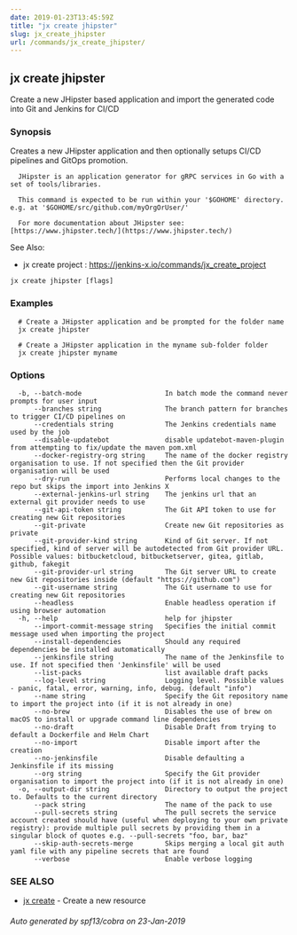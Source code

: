 ```yaml
---
date: 2019-01-23T13:45:59Z
title: "jx create jhipster"
slug: jx_create_jhipster
url: /commands/jx_create_jhipster/
---
```

## jx create jhipster

Create a new JHipster based application and import the generated code into Git and Jenkins for CI/CD

### Synopsis

Creates a new JHipster application and then optionally setups CI/CD pipelines and GitOps promotion.
  
      JHipster is an application generator for gRPC services in Go with a set of tools/libraries.
  
      This command is expected to be run within your '$GOHOME' directory. e.g. at '$GOHOME/src/github.com/myOrgOrUser/'
  
      For more documentation about JHipster see: [https://www.jhipster.tech/](https://www.jhipster.tech/)
  
See Also: 

  * jx create project : https://jenkins-x.io/commands/jx_create_project

```
jx create jhipster [flags]
```

### Examples

```
  # Create a JHipster application and be prompted for the folder name
  jx create jhipster
  
  # Create a JHipster application in the myname sub-folder folder
  jx create jhipster myname
```

### Options

```
  -b, --batch-mode                     In batch mode the command never prompts for user input
      --branches string                The branch pattern for branches to trigger CI/CD pipelines on
      --credentials string             The Jenkins credentials name used by the job
      --disable-updatebot              disable updatebot-maven-plugin from attempting to fix/update the maven pom.xml
      --docker-registry-org string     The name of the docker registry organisation to use. If not specified then the Git provider organisation will be used
      --dry-run                        Performs local changes to the repo but skips the import into Jenkins X
      --external-jenkins-url string    The jenkins url that an external git provider needs to use
      --git-api-token string           The Git API token to use for creating new Git repositories
      --git-private                    Create new Git repositories as private
      --git-provider-kind string       Kind of Git server. If not specified, kind of server will be autodetected from Git provider URL. Possible values: bitbucketcloud, bitbucketserver, gitea, gitlab, github, fakegit
      --git-provider-url string        The Git server URL to create new Git repositories inside (default "https://github.com")
      --git-username string            The Git username to use for creating new Git repositories
      --headless                       Enable headless operation if using browser automation
  -h, --help                           help for jhipster
      --import-commit-message string   Specifies the initial commit message used when importing the project
      --install-dependencies           Should any required dependencies be installed automatically
      --jenkinsfile string             The name of the Jenkinsfile to use. If not specified then 'Jenkinsfile' will be used
      --list-packs                     list available draft packs
      --log-level string               Logging level. Possible values - panic, fatal, error, warning, info, debug. (default "info")
      --name string                    Specify the Git repository name to import the project into (if it is not already in one)
      --no-brew                        Disables the use of brew on macOS to install or upgrade command line dependencies
      --no-draft                       Disable Draft from trying to default a Dockerfile and Helm Chart
      --no-import                      Disable import after the creation
      --no-jenkinsfile                 Disable defaulting a Jenkinsfile if its missing
      --org string                     Specify the Git provider organisation to import the project into (if it is not already in one)
  -o, --output-dir string              Directory to output the project to. Defaults to the current directory
      --pack string                    The name of the pack to use
      --pull-secrets string            The pull secrets the service account created should have (useful when deploying to your own private registry): provide multiple pull secrets by providing them in a singular block of quotes e.g. --pull-secrets "foo, bar, baz"
      --skip-auth-secrets-merge        Skips merging a local git auth yaml file with any pipeline secrets that are found
      --verbose                        Enable verbose logging
```

### SEE ALSO

* [jx create](/commands/jx_create/)	 - Create a new resource

###### Auto generated by spf13/cobra on 23-Jan-2019
